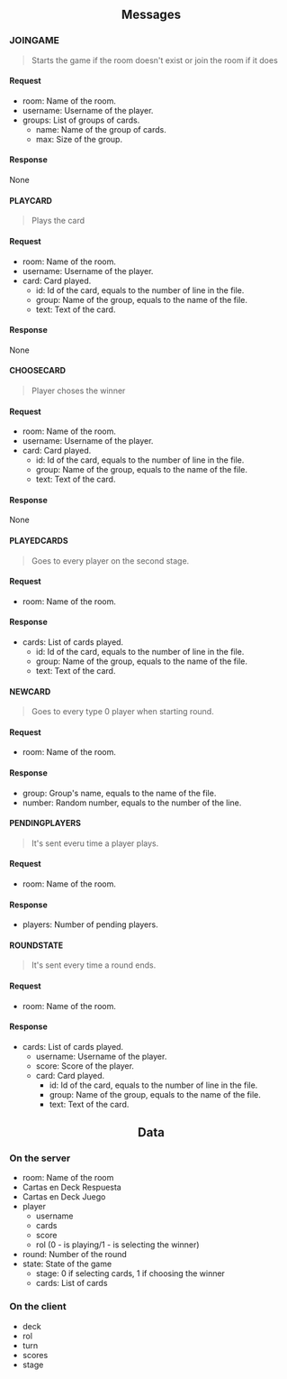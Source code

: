 <h2 align="center">Messages</h2>

### JOINGAME

> Starts the game if the room doesn't exist or join the room if it does

#### Request

- room: Name of the room.
- username: Username of the player.
- groups: List of groups of cards.
  - name: Name of the group of cards.
  - max: Size of the group.

#### Response

None

#### PLAYCARD

> Plays the card

#### Request

- room: Name of the room.
- username: Username of the player.
- card: Card played.
  - id: Id of the card, equals to the number of line in the file.
  - group: Name of the group, equals to the name of the file.
  - text: Text of the card.

#### Response

None

#### CHOOSECARD

> Player choses the winner

#### Request

- room: Name of the room.
- username: Username of the player.
- card: Card played.
  - id: Id of the card, equals to the number of line in the file.
  - group: Name of the group, equals to the name of the file.
  - text: Text of the card.

#### Response

None

#### PLAYEDCARDS
> Goes to every player on the second stage.

#### Request

- room: Name of the room.

#### Response

- cards: List of cards played.
  - id: Id of the card, equals to the number of line in the file.
  - group: Name of the group, equals to the name of the file.
  - text: Text of the card.

#### NEWCARD

> Goes to every type 0 player when starting round.

#### Request

- room: Name of the room.

#### Response

- group: Group's name, equals to the name of the file.
- number: Random number, equals to the number of the line.


#### PENDINGPLAYERS

> It's sent everu time a player plays.

#### Request

- room: Name of the room.

#### Response

- players: Number of pending players.

#### ROUNDSTATE

> It's sent every time a round ends.

#### Request

- room: Name of the room.

#### Response

- cards: List of cards played.
  - username: Username of the player.
  - score: Score of the player.
  - card: Card played.
    - id: Id of the card, equals to the number of line in the file.
    - group: Name of the group, equals to the name of the file.
    - text: Text of the card.


<h2 align="center">Data</h2>

### On the server

- room: Name of the room
- Cartas en Deck Respuesta
- Cartas en Deck Juego
- player
    - username
    - cards
    - score
    - rol (0 - is playing/1 - is selecting the winner)
- round: Number of the round
- state: State of the game
    - stage: 0 if selecting cards, 1 if choosing the winner
    - cards: List of cards

### On the client

- deck
- rol
- turn
- scores
- stage
